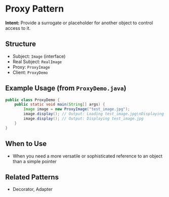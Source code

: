 # Proxy Pattern

**Intent:** Provide a surrogate or placeholder for another object to control access to it.

## Structure
- Subject: `Image` (interface)
- Real Subject: `RealImage`
- Proxy: `ProxyImage`
- Client: `ProxyDemo`

## Example Usage (from `ProxyDemo.java`)
```java
public class ProxyDemo {
	public static void main(String[] args) {
		Image image = new ProxyImage("test_image.jpg");
		image.display(); // Output: Loading test_image.jpg\nDisplaying test_image.jpg
		image.display(); // Output: Displaying test_image.jpg
	}
}
```

## When to Use
- When you need a more versatile or sophisticated reference to an object than a simple pointer

## Related Patterns
- Decorator, Adapter
